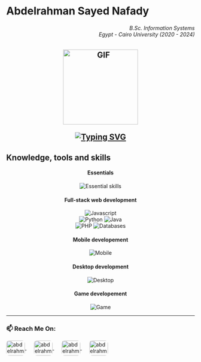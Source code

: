 <div>
    <h1 align="left">Abdelrahman Sayed Nafady </h1>
    <h6 align="right">
  <i>
    B.Sc. Information Systems<br/>Egypt - Cairo University (2020 - 2024)
  </i>
</h6>
</div>
<h2>
<div id="badges" align="center"> 
<img align="center" alt="GIF" src="https://i.giphy.com/media/v1.Y2lkPTc5MGI3NjExem0ycTdmenN4OHhkZHBkZzM3a3h5Z25vNTdxbjBwajA5MjZlZmxpYiZlcD12MV9pbnRlcm5hbF9naWZfYnlfaWQmY3Q9Zw/1vlBgKjXEz1jTtsuiH/giphy.gif" width="200" />
  
[![Typing SVG](https://readme-typing-svg.demolab.com?font=Doto&size=24&pause=1000&center=true&width=435&lines=A+Guy+Who+Can+Code++.+.+.+%F0%9F%91%A8%E2%80%8D%F0%9F%92%BB)](https://git.io/typing-svg)
</div>
</h2>
 

<h2 align="left">
  Knowledge, tools and skills
</h2>

<h4 align="center">
  Essentials
</h4>

<p align="center">
  <img src="https://skillicons.dev/icons?i=linux,bash,git,github,docker" alt="Essential skills" />
</p>

<h4 align="center">
  Full-stack web development
</h4>

<p align="center">
  <img src="https://skillicons.dev/icons?i=next,typescript,mongodb,expressjs,react,nodejs" alt="Javascript" />
  <br/>
  <img src="https://skillicons.dev/icons?i=python,fastapi,flask,django" alt="Python" />
  <img src="https://skillicons.dev/icons?i=java" alt="Java" />
  <br/>
  <img src="https://skillicons.dev/icons?i=php,laravel" alt="PHP" />
  <img src="https://skillicons.dev/icons?i=mysql,postgresql" alt="Databases" />
</p>

<h4 align="center">
  Mobile developement
</h4>

<p align="center">
  <img src="https://skillicons.dev/icons?i=flutter,react,kotlin,androidstudio" alt="Mobile" />
</p>

<h4 align="center">
  Desktop development
</h4>

<p align="center">
  <img src="https://skillicons.dev/icons?i=qt,cpp,c,python,vala,gtk" alt="Desktop" />
</p>

<h4 align="center">
  Game developement
</h4>

<p align="center">
  <img src="https://skillicons.dev/icons?i=godot,unity,cs,python,typescript" alt="Game" />
</p>


---

### 📫 Reach Me On:
<p align="left">
  <a href="https://linkedin.com/in/abdelrahmannafady" target="blank" style="margin-right: 20px;">
    <img align="center" src="https://raw.githubusercontent.com/rahuldkjain/github-profile-readme-generator/master/src/images/icons/Social/linked-in-alt.svg" alt="abdelrahmannafady" height="40" width="50" style="border-radius: 8px;" />
  </a>
  <a href="https://www.leetcode.com/abdelrahmansayed171" target="blank" style="margin-right: 20px;">
    <img align="center" src="https://raw.githubusercontent.com/rahuldkjain/github-profile-readme-generator/master/src/images/icons/Social/leet-code.svg" alt="abdelrahmansayed171" height="40" width="50" style="border-radius: 8px;" />
  </a>
  <a href="https://fb.com/abdelrahman.sayed.92372" target="blank" style="margin-right: 20px;">
    <img align="center" src="https://raw.githubusercontent.com/rahuldkjain/github-profile-readme-generator/master/src/images/icons/Social/facebook.svg" alt="abdelrahman.sayed.92372" height="40" width="50" style="border-radius: 8px;" />
  </a>
  <a href="https://www.youtube.com/c/abdelrahmansayed4727" target="blank" style="margin-right: 20px;">
    <img align="center" src="https://raw.githubusercontent.com/rahuldkjain/github-profile-readme-generator/master/src/images/icons/Social/youtube.svg" alt="abdelrahmansayed4727" height="40" width="50" style="border-radius: 8px;" />
  </a>
</p>


